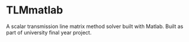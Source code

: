 # TLMmatlab
A scalar transmission line matrix method solver built with Matlab. Built as part of university final year project. 
